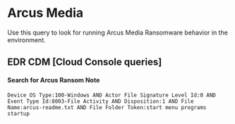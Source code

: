 # Arcus Media

Use this query to look for running Arcus Media Ransomware behavior in the environment.

## EDR CDM [Cloud Console queries]

#### Search for Arcus Ransom Note
```
Device OS Type:100-Windows AND Actor File Signature Level Id:0 AND Event Type Id:8003-File Activity AND Disposition:1 AND File Name:arcus-readme.txt AND File Folder Token:start menu programs startup

```
